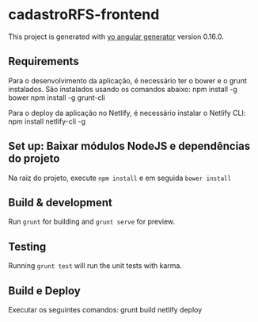 # cadastroRFS-frontend

This project is generated with [yo angular generator](https://github.com/yeoman/generator-angular)
version 0.16.0.

## Requirements

Para o desenvolvimento da aplicação, é necessário ter o bower e o grunt instalados. São instalados usando os comandos abaixo:
npm install -g bower
npm install -g grunt-cli

Para o deploy da aplicação no Netlify, é necessário instalar o Netlify CLI:
npm install netlify-cli -g


## Set up: Baixar módulos NodeJS e dependências do projeto

Na raiz do projeto, execute `npm install` e em seguida `bower install`

## Build & development

Run `grunt` for building and `grunt serve` for preview.

## Testing

Running `grunt test` will run the unit tests with karma.

## Build e Deploy

Executar os seguintes comandos:
grunt build
netlify deploy